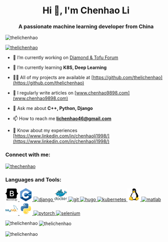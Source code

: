 <h1 align="center">Hi 👋, I'm Chenhao Li</h1>
<h3 align="center">A passionate machine learning developer from China</h3>

<p align="left"> <img src="https://komarev.com/ghpvc/?username=thelichenhao&label=Profile%20views&color=0e75b6&style=flat" alt="thelichenhao" /> </p>

<p align="left"> <a href="https://github.com/ryo-ma/github-profile-trophy"><img src="https://github-profile-trophy.vercel.app/?username=thelichenhao" alt="thelichenhao" /></a> </p>

- 🔭 I’m currently working on [Diamond & Tofu Forum](https://github.com/thelichenhao/Diamond-and-Tofu)

- 🌱 I’m currently learning **K8S, Deep Learning**

- 👨‍💻 All of my projects are available at [https://github.com/thelichenhao](https://github.com/thelichenhao)

- 📝 I regularly write articles on [www.chenhao9898.com](www.chenhao9898.com)

- 💬 Ask me about **C++, Python, Django**

- 📫 How to reach me **lichenhao46@gmail.com**

- 📄 Know about my experiences [https://www.linkedin.com/in/chenhaoli1998/](https://www.linkedin.com/in/chenhaoli1998/)

<h3 align="left">Connect with me:</h3>
<p align="left">
<a href="https://www.leetcode.com/thechenhao" target="blank"><img align="center" src="https://raw.githubusercontent.com/rahuldkjain/github-profile-readme-generator/master/src/images/icons/Social/leet-code.svg" alt="thechenhao" height="30" width="40" /></a>
</p>

<h3 align="left">Languages and Tools:</h3>
<p align="left"> <a href="https://getbootstrap.com" target="_blank" rel="noreferrer"> <img src="https://raw.githubusercontent.com/devicons/devicon/master/icons/bootstrap/bootstrap-plain-wordmark.svg" alt="bootstrap" width="40" height="40"/> </a> <a href="https://www.w3schools.com/cpp/" target="_blank" rel="noreferrer"> <img src="https://raw.githubusercontent.com/devicons/devicon/master/icons/cplusplus/cplusplus-original.svg" alt="cplusplus" width="40" height="40"/> </a> <a href="https://www.djangoproject.com/" target="_blank" rel="noreferrer"> <img src="https://cdn.worldvectorlogo.com/logos/django.svg" alt="django" width="40" height="40"/> </a> <a href="https://www.docker.com/" target="_blank" rel="noreferrer"> <img src="https://raw.githubusercontent.com/devicons/devicon/master/icons/docker/docker-original-wordmark.svg" alt="docker" width="40" height="40"/> </a> <a href="https://git-scm.com/" target="_blank" rel="noreferrer"> <img src="https://www.vectorlogo.zone/logos/git-scm/git-scm-icon.svg" alt="git" width="40" height="40"/> </a> <a href="https://gohugo.io/" target="_blank" rel="noreferrer"> <img src="https://api.iconify.design/logos-hugo.svg" alt="hugo" width="40" height="40"/> </a> <a href="https://kubernetes.io" target="_blank" rel="noreferrer"> <img src="https://www.vectorlogo.zone/logos/kubernetes/kubernetes-icon.svg" alt="kubernetes" width="40" height="40"/> </a> <a href="https://www.linux.org/" target="_blank" rel="noreferrer"> <img src="https://raw.githubusercontent.com/devicons/devicon/master/icons/linux/linux-original.svg" alt="linux" width="40" height="40"/> </a> <a href="https://www.mathworks.com/" target="_blank" rel="noreferrer"> <img src="https://upload.wikimedia.org/wikipedia/commons/2/21/Matlab_Logo.png" alt="matlab" width="40" height="40"/> </a> <a href="https://www.mysql.com/" target="_blank" rel="noreferrer"> <img src="https://raw.githubusercontent.com/devicons/devicon/master/icons/mysql/mysql-original-wordmark.svg" alt="mysql" width="40" height="40"/> </a> <a href="https://www.python.org" target="_blank" rel="noreferrer"> <img src="https://raw.githubusercontent.com/devicons/devicon/master/icons/python/python-original.svg" alt="python" width="40" height="40"/> </a> <a href="https://pytorch.org/" target="_blank" rel="noreferrer"> <img src="https://www.vectorlogo.zone/logos/pytorch/pytorch-icon.svg" alt="pytorch" width="40" height="40"/> </a> <a href="https://www.selenium.dev" target="_blank" rel="noreferrer"> <img src="https://raw.githubusercontent.com/detain/svg-logos/780f25886640cef088af994181646db2f6b1a3f8/svg/selenium-logo.svg" alt="selenium" width="40" height="40"/> </a> </p>

<p><img align="left" src="https://github-readme-stats.vercel.app/api/top-langs?username=thelichenhao&show_icons=true&locale=en&layout=compact" alt="thelichenhao" /></p>

<p>&nbsp;<img align="center" src="https://github-readme-stats.vercel.app/api?username=thelichenhao&show_icons=true&locale=en" alt="thelichenhao" /></p>

<p><img align="center" src="https://github-readme-streak-stats.herokuapp.com/?user=thelichenhao&" alt="thelichenhao" /></p>
